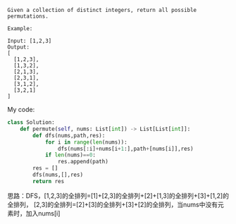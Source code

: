 ```
Given a collection of distinct integers, return all possible permutations.

Example:

Input: [1,2,3]
Output:
[
  [1,2,3],
  [1,3,2],
  [2,1,3],
  [2,3,1],
  [3,1,2],
  [3,2,1]
]
```
My code:
```python
class Solution:
    def permute(self, nums: List[int]) -> List[List[int]]:
        def dfs(nums,path,res):
            for i in range(len(nums)):
                dfs(nums[:i]+nums[i+1:],path+[nums[i]],res)
            if len(nums)==0:
                res.append(path)
        res = []
        dfs(nums,[],res)
        return res
```
思路：DFS，[1,2,3]的全排列=[1]+[2,3]的全排列+[2]+[1,3]的全排列+[3]+[1,2]的全排列，
[2,3]的全排列=[2]+[3]的全排列+[3]+[2]的全排列，当nums中没有元素时，加入nums[i]
